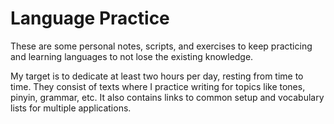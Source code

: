# Language Practice

These are some personal notes, scripts, and exercises to keep practicing and learning languages to not lose the existing knowledge.

My target is to dedicate at least two hours per day, resting from time to time. They consist of texts where I practice writing for topics like tones, pinyin, grammar, etc. It also contains links to common setup and vocabulary lists for multiple applications.
